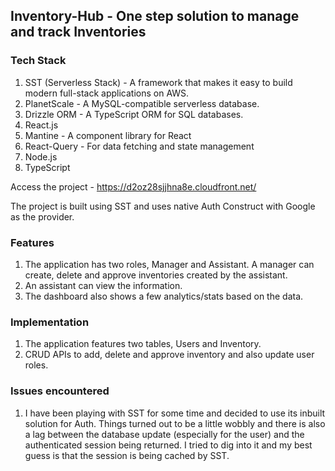## Inventory-Hub - One step solution to manage and track Inventories

### Tech Stack
1. SST (Serverless Stack) - A framework that makes it easy to build modern full-stack applications on AWS.
2. PlanetScale - A MySQL-compatible serverless database.
3. Drizzle ORM - A TypeScript ORM for SQL databases.
4. React.js
5. Mantine - A component library for React
6. React-Query - For data fetching and state management
7. Node.js
8. TypeScript

Access the project - https://d2oz28sjjhna8e.cloudfront.net/

The project is built using SST and uses native Auth Construct with Google as the provider.

### Features
1. The application has two roles, Manager and Assistant. A manager can create, delete and approve inventories created by the assistant.
2. An assistant can view the information.
3. The dashboard also shows a few analytics/stats based on the data.

### Implementation
1. The application features two tables, Users and Inventory.
2. CRUD APIs to add, delete and approve inventory and also update user roles.

### Issues encountered
1. I have been playing with SST for some time and decided to use its inbuilt solution for Auth. Things turned out to be a little wobbly and there is also a lag between the database update (especially for the user) and the authenticated session being returned. I tried to dig into it and my best guess is that the session is being cached by SST.
